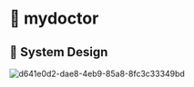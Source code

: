 # :hospital: mydoctor

## :open_file_folder: System Design
 

 ![d641e0d2-dae8-4eb9-85a8-8fc3c33349bd](https://github.com/Mohamed-Helal2/MyDoctor/assets/92250064/5931577c-09a2-4ee2-b6c7-424b2f2326f6)
